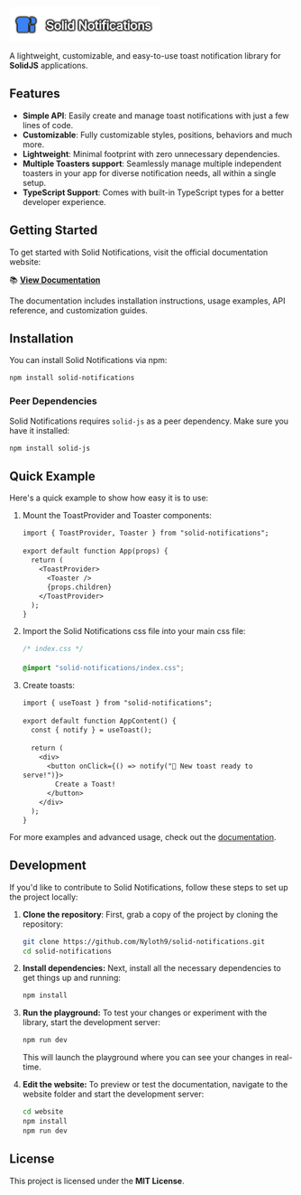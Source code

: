 <img src="./playground/assets/SNLogo-shadow.png" alt="toast" height="60px" width="auto" />

A lightweight, customizable, and easy-to-use toast notification library for **SolidJS** applications.

## Features

- **Simple API**: Easily create and manage toast notifications with just a few lines of code.
- **Customizable**: Fully customizable styles, positions, behaviors and much more.
- **Lightweight**: Minimal footprint with zero unnecessary dependencies.
- **Multiple Toasters support**: Seamlessly manage multiple independent toasters in your app for diverse notification needs, all within a single setup.
- **TypeScript Support**: Comes with built-in TypeScript types for a better developer experience.

## Getting Started

To get started with Solid Notifications, visit the official documentation website:

📚 **[View Documentation](https://solid-notifications.vercel.app/)**

The documentation includes installation instructions, usage examples, API reference, and customization guides.

## Installation

You can install Solid Notifications via npm:

```bash
npm install solid-notifications
```

### Peer Dependencies

Solid Notifications requires `solid-js` as a peer dependency. Make sure you have it installed:

```bash
npm install solid-js
```

## Quick Example

Here's a quick example to show how easy it is to use:

1. Mount the ToastProvider and Toaster components:

   ```tsx
   import { ToastProvider, Toaster } from "solid-notifications";

   export default function App(props) {
     return (
       <ToastProvider>
         <Toaster />
         {props.children}
       </ToastProvider>
     );
   }
   ```

2. Import the Solid Notifications css file into your main css file:

   ```css
   /* index.css */

   @import "solid-notifications/index.css";
   ```

3. Create toasts:

   ```tsx
   import { useToast } from "solid-notifications";

   export default function AppContent() {
     const { notify } = useToast();

     return (
       <div>
         <button onClick={() => notify("🚀 New toast ready to serve!")}>
           Create a Toast!
         </button>
       </div>
     );
   }
   ```

For more examples and advanced usage, check out the [documentation](https://solid-notifications.vercel.app/).

## Development

If you'd like to contribute to Solid Notifications, follow these steps to set up the project locally:

1. **Clone the repository**:
   First, grab a copy of the project by cloning the repository:

   ```bash
   git clone https://github.com/Nyloth9/solid-notifications.git
   cd solid-notifications
   ```

2. **Install dependencies:** Next, install all the necessary dependencies to get things up and running:

   ```bash
   npm install
   ```

3. **Run the playground:** To test your changes or experiment with the library, start the development server:

   ```bash
   npm run dev
   ```

   This will launch the playground where you can see your changes in real-time.

4. **Edit the website:** To preview or test the documentation, navigate to the website folder and start the development server:

   ```bash
   cd website
   npm install
   npm run dev
   ```

## License

This project is licensed under the **MIT License**.
